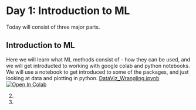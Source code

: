 # Day 1: Introduction to ML
Today will consist of three major parts. 

## Introduction to ML
Here we will learn what ML methods consist of - how they can be used, and we will get introducted to working with google colab and python notebooks. We will use a notebook to get introduced to some of the packages, and just looking at data and plotting in python. [DataViz_Wrangling.ipynb](DataViz_Wrangling.ipynb)[![Open In Colab](https://colab.research.google.com/assets/colab-badge.svg)](https://colab.research.google.com/drive/1qT5p-gmfcRK0lM_6KgPyzDe-uzay90F4?usp=sharing) 

2. 
3. 

